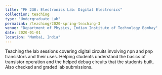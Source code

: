 ```yaml
---
title: "PH 230: Electronics Lab: Digital Electronics"
collection: teaching
type: "Undergraduate Lab"
permalink: /teaching/2020-spring-teaching-3
venue: "Department of Physics, Indian Institute of Technology Bombay"
date: 2020-01-01
location: "Mumbai, India"
---
```




Teaching the lab sessions covering digital circuits involving npn and pnp transistors and their uses. Helping students understand the basics of transistor operation and the helped debug circuits that the students built. 
Also checked and graded lab submissions.  
